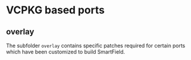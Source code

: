 # VCPKG based ports

## overlay

The subfolder `overlay` contains specific patches required for certain ports
which have been customized to build SmartField.
